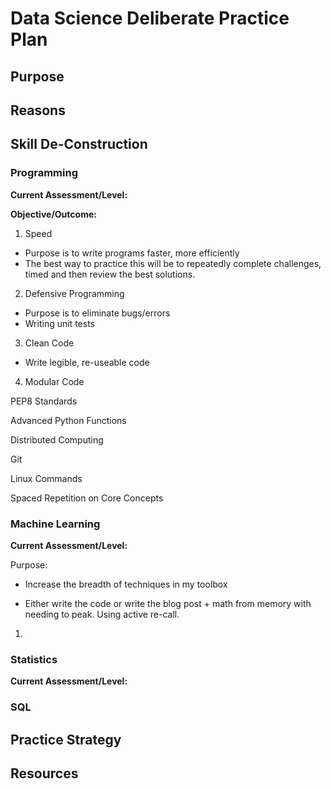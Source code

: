 # Data Science Deliberate Practice Plan 

## Purpose

## Reasons 

## Skill De-Construction 

### Programming 
**Current Assessment/Level:**

**Objective/Outcome:**

1. Speed
- Purpose is to write programs faster, more efficiently 
- The best way to practice this will be to repeatedly complete challenges, timed
and then review the best solutions. 

2. Defensive Programming
- Purpose is to eliminate bugs/errors 
- Writing unit tests 

3. Clean Code 
- Write legible, re-useable code 

4. Modular Code

PEP8 Standards 

Advanced Python Functions 

Distributed Computing 

Git

Linux Commands 

Spaced Repetition on Core Concepts 

### Machine Learning 
**Current Assessment/Level:**

Purpose: 
- Increase the breadth of techniques in my toolbox

- Either write the code or write the blog post + math from memory with needing to peak. Using active re-call. 

1. 


### Statistics  
**Current Assessment/Level:**

### SQL 

## Practice Strategy 

## Resources

